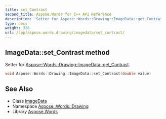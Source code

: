 ```yaml
---
title: set_Contrast
second_title: Aspose.Words for C++ API Reference
description: 'Setter for Aspose::Words::Drawing::ImageData::get_Contrast.'
type: docs
weight: 326
url: /cpp/aspose.words.drawing/imagedata/set_contrast/
---
```

## ImageData::set_Contrast method


Setter for [Aspose::Words::Drawing::ImageData::get_Contrast](../get_contrast/).

```cpp
void Aspose::Words::Drawing::ImageData::set_Contrast(double value)
```

## See Also

* Class [ImageData](../)
* Namespace [Aspose::Words::Drawing](../../)
* Library [Aspose.Words](../../../)
